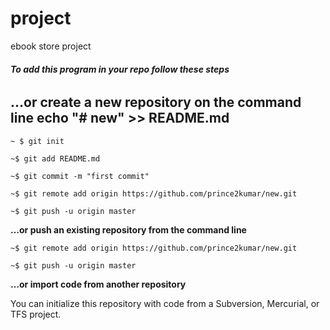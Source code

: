 # project
ebook store project 
###### **To add this program in your repo follow these steps**

## …or create a new repository on the command line echo "# new" >> README.md
```
~ $ git init

~$ git add README.md

~$ git commit -m "first commit"

~$ git remote add origin https://github.com/prince2kumar/new.git

~$ git push -u origin master 
``` 

**…or push an existing repository from the command line**

```
~$ git remote add origin https://github.com/prince2kumar/new.git

~$ git push -u origin master
```

**…or import code from another repository**

You can initialize this repository with code from a Subversion, Mercurial, or TFS project.
